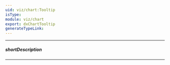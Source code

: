 ```yaml
---
uid: viz/chart:Tooltip
isType: 
module: viz/chart
export: dxChartTooltip
generateTypeLink: 
---
```

---
##### shortDescription
<!-- Description goes here -->

---

